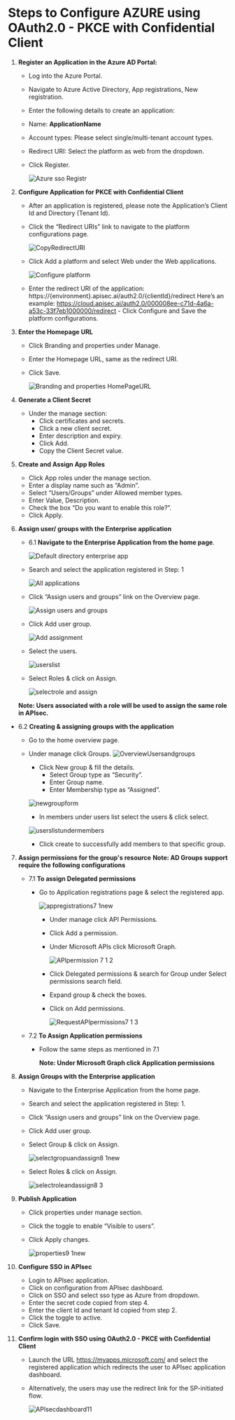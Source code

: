# **Steps to Configure AZURE using OAuth2.0 - PKCE with Confidential Client**

1.  **Register an Application in the Azure AD Portal:**
    - Log into the Azure Portal.
    - Navigate to Azure Active Directory, App registrations, New registration.
    - Enter the following details to create an application:
    - Name: **ApplicationName**
    - Account types: Please select single/multi-tenant account types.
    - Redirect URI: Select the platform as web from the dropdown.
    - Click Register.
    
        ![Azure sso Registr](https://github.com/user-attachments/assets/ab356e4b-2339-445e-8b06-1dcc7f99cf9b)


2. **Configure Application for PKCE  with Confidential Client**
      - After an application is registered, please note the Application’s Client Id and Directory (Tenant Id).
      - Click the “Redirect URIs” link to navigate to the platform configurations page.

        ![CopyRedirectURI](https://github.com/user-attachments/assets/f761fb82-b0db-4220-900f-986bcf741fed)


      - Click Add a platform and select Web under the Web applications.

        ![Configure platform](https://github.com/user-attachments/assets/cddb02d0-90f2-4705-b981-efc29fe8907b)

      - Enter the redirect URI of the application: https://{environment}.apisec.ai/auth2.0/{clientId}/redirect
    Here’s an example: 
    https://cloud.apisec.ai/auth2.0/000008ee-c71d-4a6a-a53c-33f7eb1000000/redirect
       - Click Configure and Save the platform configurations.

3. **Enter the Homepage URL**
      - Click Branding and properties under Manage.
      - Enter the Homepage URL, same as the redirect URI.
      - Click Save.

        ![Branding and properties HomePageURL](https://github.com/user-attachments/assets/8e182daa-605c-49ad-ac12-57fdcc8abd13)

4. **Generate a Client Secret**
      - Under the manage section: 
        - Click certificates and secrets.
        - Click a new client secret.
        - Enter description and expiry.
        - Click Add.
        - Copy the Client Secret value.
      
5. **Create and Assign App Roles**
      - Click App roles under the manage section.
      - Enter a display name such as “Admin”.
      - Select “Users/Groups” under Allowed member types.
      - Enter Value, Description.
      - Check the box “Do you want to enable this role?”.
      - Click Apply.
    
6. **Assign user/ groups with the Enterprise application**
      - 6.1 **Navigate to the Enterprise Application from the home page**.

          ![Default directory enterprise app](https://github.com/user-attachments/assets/dfcadfc0-ae03-4323-a8b0-bcb22451026d)

      - Search and select the application registered in Step: 1

          ![All applications](https://github.com/user-attachments/assets/824c2acc-a1e1-44be-9e7f-728984de84da)

      - Click “Assign users and groups” link on the Overview page.

          ![Assign users and groups](https://github.com/user-attachments/assets/0f3e823f-1c7a-4e94-a429-9ee39578db50)

      - Click Add user group.

          ![Add assignment](https://github.com/user-attachments/assets/0fdb7427-aee9-4f51-b063-41aea8da2dd2)

      - Select the users.

          ![userslist](https://github.com/user-attachments/assets/d4925c87-5703-4842-bb57-04ea7f479c6d)

      - Select Roles & click on Assign.

          ![selectrole and assign](https://github.com/user-attachments/assets/2c43efad-1641-463a-ac21-41e5f7ff8852)

      **Note: Users associated with a role will be used to assign the same role in APIsec.**

- 6.2 **Creating & assigning groups with the application**
    - Go to the home overview page.
    - Under manage click Groups.
    ![OverviewUsersandgroups](https://github.com/user-attachments/assets/62b63b0e-77f7-4ecd-88d3-c78cc38c4552)

      - Click New group & fill the details.
        - Select Group type as “Security”.
        - Enter Group name.
        - Enter Membership type as “Assigned”.

      ![newgroupform](https://github.com/user-attachments/assets/44db6796-d645-41ee-912b-5b4d2b5a13f5)

        - In members under users list select the users & click select.

      ![userslistundermembers](https://github.com/user-attachments/assets/2eadd037-cd37-4cd5-9875-01fc84330aab)

        - Click create to successfully add members to that specific group.         

7. **Assign permissions for the group's resource**
   **Note: AD Groups support require the following configurations**
    - 7.1 **To assign Delegated permissions**
      - Go to Application registrations page & select the registered app.
      
        ![appregistrations7 1new](https://github.com/user-attachments/assets/bca55601-7366-4132-9331-d53e282e1846)

        - Under manage click API Permissions.
        - Click Add a permission.
        - Under Microsoft APIs click Microsoft Graph.
   
            ![APIpermission 7 1 2](https://github.com/user-attachments/assets/b7e3e9b7-7ae9-49c6-bbd4-0fcae8482b8b)

        - Click Delegated permissions & search for Group under Select permissions search field.
        - Expand group & check the boxes.
        - Click on Add permissions.
   
            ![RequestAPIpermissions7 1 3](https://github.com/user-attachments/assets/ebe3736c-b11d-4a4a-b181-afc72b9307ec)

   - 7.2 **To Assign Application permissions**
        - Follow the same steps as mentioned in 7.1
        
          **Note: Under Microsoft Graph click Application permissions**

8. **Assign Groups with the Enterprise application**
      - Navigate to the Enterprise Application from the home page.
      - Search and select the application registered in Step: 1.
      - Click “Assign users and groups” link on the Overview page.
      - Click Add user group.
      - Select Group & click on Assign.

        ![selectgropuandassign8 1new](https://github.com/user-attachments/assets/2764970d-9c3b-483a-bb99-311983328a40)

    - Select Roles & click on Assign.

        ![selectroleandassign8 3](https://github.com/user-attachments/assets/bee422a4-09fd-48b6-8a54-8d33e07f67c3)
  
10. **Publish Application**
      - Click properties under manage section.
      - Click the toggle to enable “Visible to users”.
      - Click Apply changes.

          ![properties9 1new](https://github.com/user-attachments/assets/403855f8-3793-4846-a5d8-bd4da964b4cf)

11. **Configure SSO in APIsec**
      - Login to APIsec application.
      - Click on configuration from APIsec dashboard.
      - Click on SSO and select sso type as Azure from dropdown.
      - Enter the secret code copied from step 4.
      - Enter the client Id and tenant Id copied from step 2.
      - Click the toggle to active.
      - Click Save.

12. **Confirm login with SSO using OAuth2.0 - PKCE with Confidential Client**
      - Launch the URL https://myapps.microsoft.com/  and select the registered application which redirects the user to APIsec application dashboard.
      - Alternatively, the users may use the redirect link for the SP-initiated flow.

          ![APIsecdashboard11](https://github.com/user-attachments/assets/d99b7ac1-7e1a-4cc4-a243-ea70b05d4541)
